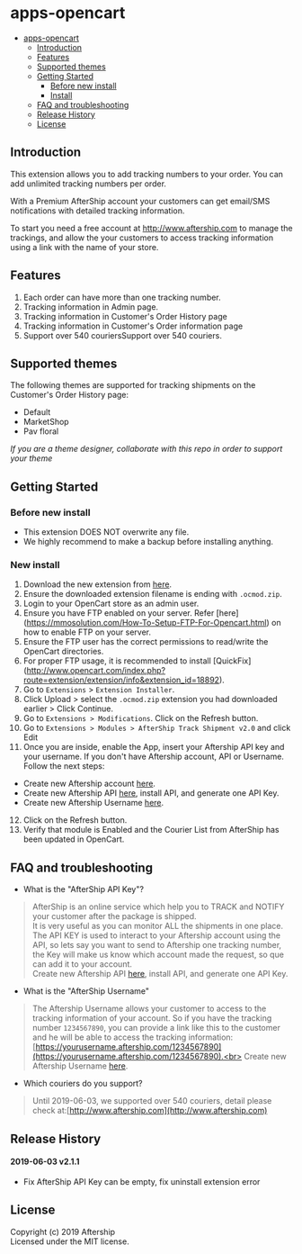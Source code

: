 # apps-opencart
- [apps-opencart](#apps-opencart)
    - [Introduction](#introduction)
    - [Features](#features)
    - [Supported themes](#supported-themes)
    - [Getting Started](#getting-started)
        - [Before new install](#before-new-install)
        - [Install](#new-install)
    - [FAQ and troubleshooting](#faq-and-troubleshooting)
    - [Release History](#release-history)
    - [License](#license)

## Introduction
This extension allows you to add tracking numbers to your order. You can add unlimited tracking numbers per order.

With a Premium AfterShip account your customers can get email/SMS notifications with detailed tracking information.

To start you need a free account at http://www.aftership.com to manage the trackings, and allow the your customers to access tracking information using a link with the name of your store.


## Features
1. Each order can have more than one tracking number.
2. Tracking information in Admin page.
3. Tracking information in Customer's Order History page
4. Tracking information in Customer's Order information page
5. Support over 540 couriersSupport over 540 couriers.

## Supported themes

The following themes are supported for tracking shipments on the Customer's Order History page:

- Default
- MarketShop
- Pav floral

 *If you are a theme designer, collaborate with this repo in order to support your theme*


## Getting Started

### Before new install
* This extension DOES NOT overwrite any file.
* We highly recommend to make a backup before installing anything.

### New install
1. Download the new extension from [here](download/aftership.ocmod.zip).
2. Ensure the downloaded extension filename is ending with ```.ocmod.zip```.
3. Login to your OpenCart store as an admin user.
4. Ensure you have FTP enabled on your server. Refer [here] (https://mmosolution.com/How-To-Setup-FTP-For-Opencart.html) on how to enable FTP on your server.
5. Ensure the FTP user has the correct permissions to read/write the OpenCart directories.
6. For proper FTP usage, it is recommended to install [QuickFix] (http://www.opencart.com/index.php?route=extension/extension/info&extension_id=18892).
7. Go to ```Extensions``` > ```Extension Installer```.
8. Click Upload > select the ```.ocmod.zip``` extension you had downloaded earlier > Click Continue.
9. Go to ```Extensions > Modifications```. Click on the Refresh button. 
10. Go to ```Extensions > Modules > AfterShip Track Shipment v2.0``` and click Edit
11. Once you are inside, enable the App, insert your Aftership API key and your username. If you don't have Aftership account, API or Username. Follow the next steps:
   * Create new Aftership account [here](https://www.aftership.com/signup).
   * Create new Aftership API [here](https://www.aftership.com/apps), install API, and generate one API Key.
   * Create new Aftership Username [here](https://secure.aftership.com/users/profile).
12. Click on the Refresh button.
13. Verify that module is Enabled and the Courier List from AfterShip has been updated in OpenCart. 


## FAQ and troubleshooting
* What is the "AfterShip API Key"?

>AfterShip is an online service which help you to TRACK and NOTIFY your customer after the package is shipped.<br>
It is very useful as you can monitor ALL the shipments in one place.<br>
The API KEY is used to interact to your Aftership account using the API, so lets say you want to send to Aftership one tracking number, the Key will make us know which account made the request, so que can add it to your account.<br>
Create new Aftership API [here](https://www.aftership.com/apps), install API, and generate one API Key.

* What is the "AfterShip Username"

>The Aftership Username allows your customer to access to the tracking information of your account. So if you have the tracking number `1234567890`, you can provide a link like this to the customer and he will be able to access the tracking information: [https://yourusername.aftership.com/1234567890](https://yourusername.aftership.com/1234567890).<br>
Create new Aftership Username [here](https://secure.aftership.com/users/profile).

* Which couriers do you support?

>Until 2019-06-03, we supported over 540 couriers, detail please check at:[http://www.aftership.com](http://www.aftership.com)

## Release History
#### 2019-06-03 v2.1.1
* Fix AfterShip API Key can be empty, fix uninstall extension error

## License
Copyright (c) 2019 Aftership  
Licensed under the MIT license.
